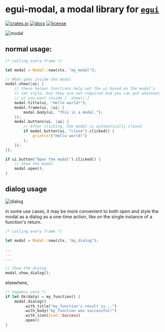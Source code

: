 # egui-modal, a modal library for [`egui`](https://github.com/emilk/egui)
[![crates.io](https://img.shields.io/crates/v/egui-modal)](https://crates.io/crates/egui-modal/0.3.2)
[![docs](https://docs.rs/egui-modal/badge.svg)](https://docs.rs/egui-modal/0.3.2/egui_modal/)
[![license](https://img.shields.io/badge/license-MIT-blue.svg)](https://github.com/n00kii/egui-modal/blob/main/README.md)

![modal](https://raw.githubusercontent.com/n00kii/egui-modal/main/media/modal.png?token=GHSAT0AAAAAABVWXBGJBQSFC3PLQP4KKOG6YZJIDCA)

## normal usage:
```rust
/* calling every frame */

let modal = Modal::new(ctx, "my_modal");

// What goes inside the modal
modal.show(|ui| {
    // these helper functions help set the ui based on the modal's
    // set style, but they are not required and you can put whatever
    // ui you want inside [`.show()`]
    modal.title(ui, "Hello world!");
    modal.frame(ui, |ui| {
        modal.body(ui, "This is a modal.");
    });
    modal.buttons(ui, |ui| {
        // After clicking, the modal is automatically closed
        if modal.button(ui, "close").clicked() {
            println!("Hello world!")
        };
    }); 
});

if ui.button("Open the modal").clicked() {
    // Show the modal
    modal.open();
}
```
## dialog usage
![dialog](https://raw.githubusercontent.com/n00kii/egui-modal/main/media/dialog.png)

in some use cases, it may be more convenient to both open and style the modal as a dialog as a one-time action, like on the single instance of a function's return.
```rust
/* calling every frame */

let modal = Modal::new(ctx, "my_dialog");

...
...
...

// Show the dialog
modal.show_dialog();
```
elsewhere,
```rust
/* happens once */
if let Ok(data) = my_function() {
    modal.dialog()
        .with_title("my_function's result is...")
        .with_body("my_function was successful!")
        .with_icon(Icon::Success)
        .open()
}
```
